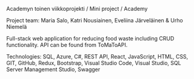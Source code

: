 ﻿Academyn toinen viikkoprojekti / Mini project / Academy
 
Project team: Maria Salo, Katri Nousiainen, Eveliina Järveläinen & Urho Niemelä

Full-stack web application for reducing food waste including CRUD functionality. API can be found from ToMaToAPI.

Technologies: SQL, Azure, C#, REST API, React, JavaScript, HTML, CSS, GIT, GitHub, Redux, Bootstrap, Visual Studio Code, Visual Studio, SQL Server Management Studio, Swagger 
